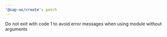 ```yaml
---
'@sap-ux/create': patch
---
```


Do not exit with code 1 to avoid error messages when using module without arguments
